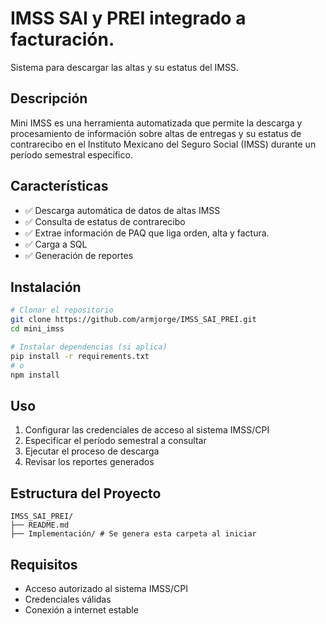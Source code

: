 # IMSS SAI y PREI integrado a facturación. 

Sistema para descargar las altas y su estatus del IMSS.
## Descripción

Mini IMSS es una herramienta automatizada que permite la descarga y procesamiento de información sobre altas de entregas y su estatus de contrarecibo en el Instituto Mexicano del Seguro Social (IMSS) durante un período semestral específico.

## Características

- ✅ Descarga automática de datos de altas IMSS
- ✅ Consulta de estatus de contrarecibo
- ✅ Extrae información de PAQ que liga orden, alta y factura. 
- ✅ Carga a SQL
- ✅ Generación de reportes 

## Instalación

```bash
# Clonar el repositorio
git clone https://github.com/armjorge/IMSS_SAI_PREI.git
cd mini_imss

# Instalar dependencias (si aplica)
pip install -r requirements.txt
# o
npm install
```

## Uso

1. Configurar las credenciales de acceso al sistema IMSS/CPI
2. Especificar el período semestral a consultar
3. Ejecutar el proceso de descarga
4. Revisar los reportes generados

## Estructura del Proyecto

```
IMSS_SAI_PREI/
├── README.md
├── Implementación/ # Se genera esta carpeta al iniciar

```

## Requisitos

- Acceso autorizado al sistema IMSS/CPI
- Credenciales válidas
- Conexión a internet estable


